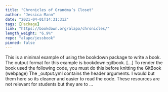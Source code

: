 ```yaml
---
title: "Chronicles of Grandma’s Closet"
author: "Jessica Mann"
date: "2021-04-01T14:31:31Z"
tags: [Package]
link: "https://bookdown.org/alapo/chronicles/"
length_weight: "6.9%"
repo: "alapo/jessbook"
pinned: false
---
```


This is a minimal example of using the bookdown package to write a book. The output format for this example is bookdown::gitbook. [...] To render the book used the following code, you must do this before knitting the GitBook (webpage) The _output.yml contains the header arguments. I would but them here so its cleaner and easier to read the code. These resources are not relevant for students but they are to ...
